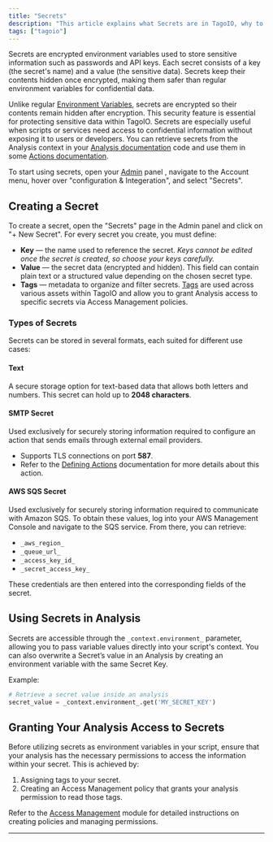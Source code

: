 ```yaml
---
title: "Secrets"
description: "This article explains what Secrets are in TagoIO, why to use them, and how to create a secret in the Admin panel. It also points to related documentation for Environment Variables, Analysis, and Actions."
tags: ["tagoio"]
---
```

Secrets are encrypted environment variables used to store sensitive information such as passwords and API keys. Each secret consists of a key (the secret's name) and a value (the sensitive data). Secrets keep their contents hidden once encrypted, making them safer than regular environment variables for confidential data.

Unlike regular [Environment Variables](/docs/tagoio/analysis/environment-variables.md), secrets are encrypted so their contents remain hidden after encryption. This security feature is essential for protecting sensitive data within TagoIO. Secrets are especially useful when scripts or services need access to confidential information without exposing it to users or developers. You can retrieve secrets from the Analysis context in your [Analysis documentation](/docs/tagoio/analysis/) code and use them in some [Actions documentation](/docs/tagoio/actions/).

To start using secrets, open your [Admin](https://admin.tago.io/) panel , navigate to the Account menu, hover over "configuration & Integeration", and select "Secrets".

## Creating a Secret

To create a secret, open the "Secrets" page in the Admin panel and click on "+ New Secret". For every secret you create, you must define:

- **Key** — the name used to reference the secret.
  *Keys cannot be edited once the secret is created, so choose your keys carefully.*
- **Value** — the secret data (encrypted and hidden). This field can contain plain text or a structured value depending on the chosen secret type.
- **Tags** — metadata to organize and filter secrets. [Tags](/docs/tagoio/getting-started/tags-system.md) are used across various assets within TagoIO and allow you to grant Analysis access to specific secrets via Access Management policies.

### Types of Secrets

Secrets can be stored in several formats, each suited for different use cases:

#### Text
A secure storage option for text-based data that allows both letters and numbers. This secret can hold up to **2048 characters**.

#### SMTP Secret
Used exclusively for securely storing information required to configure an action that sends emails through external email providers.
- Supports TLS connections on port **587**.
- Refer to the [Defining Actions](/docs/tagoio/actions/defining-actions.md) documentation for more details about this action.

#### AWS SQS Secret
Used exclusively for securely storing information required to communicate with Amazon SQS.
To obtain these values, log into your AWS Management Console and navigate to the SQS service. From there, you can retrieve:
- `_aws_region_`
- `_queue_url_`
- `_access_key_id_`
- `_secret_access_key_`

These credentials are then entered into the corresponding fields of the secret.

## Using Secrets in Analysis

Secrets are accessible through the `_context.environment_` parameter, allowing you to pass variable values directly into your script's context.
You can also overwrite a Secret’s value in an Analysis by creating an environment variable with the same Secret Key.

Example:
```python
# Retrieve a secret value inside an analysis
secret_value = _context.environment_.get('MY_SECRET_KEY')
```

## Granting Your Analysis Access to Secrets

Before utilizing secrets as environment variables in your script, ensure that your analysis has the necessary permissions to access the information within your secret. This is achieved by:

1. Assigning tags to your secret.
2. Creating an Access Management policy that grants your analysis permission to read those tags.

Refer to the [Access Management](/docs/tagoio/tagorun/access-management/) module for detailed instructions on creating policies and managing permissions.

---
